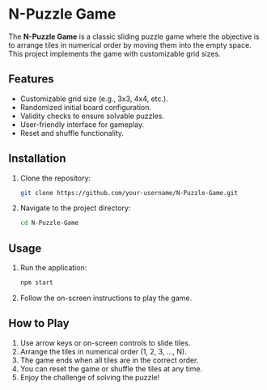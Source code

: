 # N-Puzzle Game

The **N-Puzzle Game** is a classic sliding puzzle game where the objective is to arrange tiles in numerical order by moving them into the empty space. This project implements the game with customizable grid sizes.

## Features

- Customizable grid size (e.g., 3x3, 4x4, etc.).
- Randomized initial board configuration.
- Validity checks to ensure solvable puzzles.
- User-friendly interface for gameplay.
- Reset and shuffle functionality.

## Installation

1. Clone the repository:
    ```bash
    git clone https://github.com/your-username/N-Puzzle-Game.git
    ```
2. Navigate to the project directory:
    ```bash
    cd N-Puzzle-Game


## Usage

1. Run the application:
    ```bash
    npm start
    ```
2. Follow the on-screen instructions to play the game.

## How to Play

1. Use arrow keys or on-screen controls to slide tiles.
2. Arrange the tiles in numerical order (1, 2, 3, ..., N).
3. The game ends when all tiles are in the correct order.
4. You can reset the game or shuffle the tiles at any time.
5. Enjoy the challenge of solving the puzzle!
